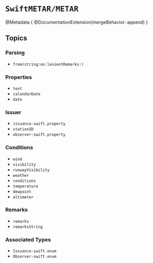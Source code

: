 # ``SwiftMETAR/METAR``

@Metadata {
    @DocumentationExtension(mergeBehavior: append)
}

## Topics

### Parsing

- ``from(string:on:lenientRemarks:)``

### Properties

- ``text``
- ``calendarDate``
- ``date``

### Issuer

- ``issuance-swift.property``
- ``stationID``
- ``observer-swift.property``

### Conditions

-  ``wind``
- ``visibility``
- ``runwayVisibility``
- ``weather``
- ``conditions``
- ``temperature``
- ``dewpoint``
- ``altimeter``

### Remarks

- ``remarks``
- ``remarksString``

### Associated Types

- ``Issuance-swift.enum``
- ``Observer-swift.enum``
